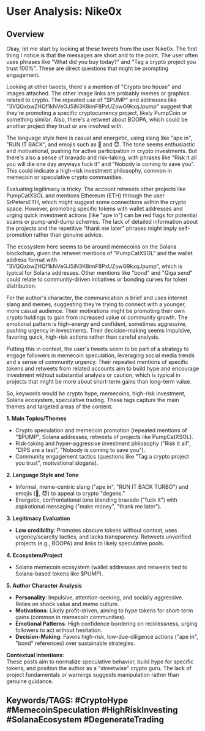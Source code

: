 # User Analysis: Nike0x

## Overview

<think>
Okay, let me start by looking at these tweets from the user Nike0x. The first thing I notice is that the messages are short and to the point. The user often uses phrases like "What did you buy today?" and "Tag a crypto project you trust 100%". These are direct questions that might be prompting engagement.

Looking at other tweets, there's a mention of "Crypto bro house" and images attached. The other image links are probably memes or graphics related to crypto. The repeated use of "$PUMP" and addresses like "3VQQxbwZHQf1kNVeGJ5iN3K8imF8PxUZowG9kxqJpump" suggest that they're promoting a specific cryptocurrency project, likely PumpCoin or something similar. Also, there's a retweet about BOOPA, which could be another project they trust or are involved with.

The language style here is casual and energetic, using slang like "ape in", "RUN IT BACK", and emojis such as 🫩 and 😈. The tone seems enthusiastic and motivational, pushing for active participation in crypto investments. But there's also a sense of bravado and risk-taking, with phrases like "Risk it all you will die one day anyways fuck it" and "Nobody is coming to save you". This could indicate a high-risk investment philosophy, common in memecoin or speculative crypto communities.

Evaluating legitimacy is tricky. The account retweets other projects like PumpCatXSOL and mentions Ethereum (ETH) through the user SrPetersETH, which might suggest some connections within the crypto space. However, promoting specific tokens with wallet addresses and urging quick investment actions (like "ape in") can be red flags for potential scams or pump-and-dump schemes. The lack of detailed information about the projects and the repetitive "thank me later" phrases might imply self-promotion rather than genuine advice.

The ecosystem here seems to be around memecoins on the Solana blockchain, given the retweet mentions of "PumpCatXSOL" and the wallet address format with "3VQQxbwZHQf1kNVeGJ5iN3K8imF8PxUZowG9kxqJpump", which is typical for Solana addresses. Other mentions like "bond" and "Giga send" could relate to community-driven initiatives or bonding curves for token distribution.

For the author's character, the communication is brief and uses internet slang and memes, suggesting they're trying to connect with a younger, more casual audience. Their motivations might be promoting their own crypto holdings to gain from increased value or community growth. The emotional pattern is high-energy and confident, sometimes aggressive, pushing urgency in investments. Their decision-making seems impulsive, favoring quick, high-risk actions rather than careful analysis.

Putting this in context, the user's tweets seem to be part of a strategy to engage followers in memecoin speculation, leveraging social media trends and a sense of community urgency. Their repeated mentions of specific tokens and retweets from related accounts aim to build hype and encourage investment without substantial analysis or caution, which is typical in projects that might be more about short-term gains than long-term value.

So, keywords would be crypto hype, memecoins, high-risk investment, Solana ecosystem, speculative trading. These tags capture the main themes and targeted areas of the content.
</think>

**1. Main Topics/Themes**  
- Crypto speculation and memecoin promotion (repeated mentions of "$PUMP", Solana addresses, retweets of projects like PumpCatXSOL).  
- Risk-taking and hyper-aggressive investment philosophy ("Risk it all", "DIPS are a test", "Nobody is coming to save you").  
- Community engagement tactics (questions like "Tag a crypto project you trust", motivational slogans).  

**2. Language Style and Tone**  
- Informal, meme-centric slang ("ape in", "RUN IT BACK TURBO") and emojis (🫩, 😈) to appeal to crypto "degens."  
- Energetic, confrontational tone blending bravado ("fuck it") with aspirational messaging ("make money", "thank me later").  

**3. Legitimacy Evaluation**  
- **Low credibility**: Promotes obscure tokens without context, uses urgency/scarcity tactics, and lacks transparency. Retweets unverified projects (e.g., BOOPA) and links to likely speculative pools.  

**4. Ecosystem/Project**  
- Solana memecoin ecosystem (wallet addresses and retweets tied to Solana-based tokens like $PUMP).  

**5. Author Character Analysis**  
- **Personality**: Impulsive, attention-seeking, and socially aggressive. Relies on shock value and meme culture.  
- **Motivations**: Likely profit-driven, aiming to hype tokens for short-term gains (common in memecoin communities).  
- **Emotional Patterns**: High confidence bordering on recklessness, urging followers to act without hesitation.  
- **Decision-Making**: Favors high-risk, low-due-diligence actions ("ape in", "bond" references) over sustainable strategies.  

**Contextual Intentions**:  
These posts aim to normalize speculative behavior, build hype for specific tokens, and position the author as a "streetwise" crypto guru. The lack of project fundamentals or warnings suggests manipulation rather than genuine guidance.  

**Keywords/TAGS**: #CryptoHype #MemecoinSpeculation #HighRiskInvesting #SolanaEcosystem #DegenerateTrading
---
